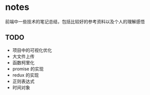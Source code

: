 # notes

前端中一些技术的笔记总结，包括比较好的参考资料以及个人的理解感悟

## TODO

* 项目中的可视化优化
* 大文件上传
* 函数柯里化
* promise 的实现
* redux 的实现
* 正则表达式
* 时间对象
